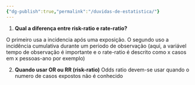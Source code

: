 ```yaml
---
{"dg-publish":true,"permalink":"/duvidas-de-estatistica/"}
---
```


1. **Qual a diferença entre risk-ratio e rate-ratio?**

O primeiro usa a incidencia após uma exposição. O segundo uso a incidência cumulativa durante um periodo de observação (aqui, a variável tempo de observação é importante e o rate-ratio é descrito como x casos em x pessoas-ano por exemplo)

2. **Quando usar OR ou RR (risk-ratio)**
Odds ratio devem-se usar quando o numero de casos expostos não é conhecido 

